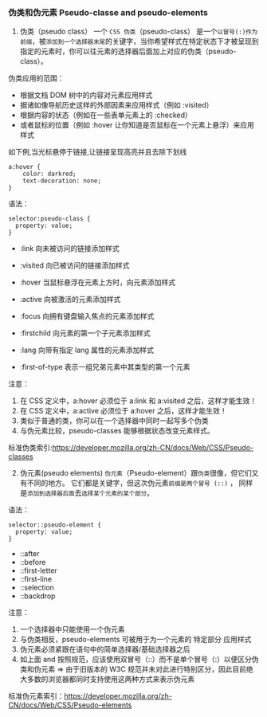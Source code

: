 ### 伪类和伪元素 Pseudo-classe and pseudo-elements

1. 伪类（pseudo class）
   一个 `CSS 伪类`（pseudo-class） 是一个`以冒号(:)作为前缀`，被`添加到一个选择器末尾`的关键字，当你希望样式在特定状态下才被呈现到指定的元素时，你可以往元素的选择器后面加上对应的伪类（pseudo-class）。

伪类应用的范围：

- 根据文档 DOM 树中的内容对元素应用样式
- 据诸如像导航历史这样的外部因素来应用样式（例如 :visited）
- 根据内容的状态（例如在一些表单元素上的 :checked）
- 或者鼠标的位置（例如 :hover 让你知道是否鼠标在一个元素上悬浮）来应用样式

如下例,当光标悬停于链接,让链接呈现高亮并且去除下划线

```
a:hover {
    color: darkred;
    text-decoration: none;
}
```

语法：

```
selector:pseudo-class {
  property: value;
}
```

- :link 向未被访问的链接添加样式
- :visited 向已被访问的链接添加样式
- :hover 当鼠标悬浮在元素上方时，向元素添加样式
- :active 向被激活的元素添加样式

- :focus 向拥有键盘输入焦点的元素添加样式
- :firstchild 向元素的第一个子元素添加样式
- :lang 向带有指定 lang 属性的元素添加样式
- :first-of-type 表示一组兄弟元素中其类型的第一个元素

注意：

1. 在 CSS 定义中，a:hover 必须位于 a:link 和 a:visited 之后，这样才能生效！
2. 在 CSS 定义中，a:active 必须位于 a:hover 之后，这样才能生效！
3. 类似于普通的类，你可以在一个选择器中同时一起写多个伪类
4. 与伪元素比较，pseudo-classes 能够根据状态改变元素样式。

标准伪类索引:https://developer.mozilla.org/zh-CN/docs/Web/CSS/Pseudo-classes

2. 伪元素(pseudo elements)
   `伪元素`（Pseudo-element）跟`伪类`很像，但它们又有不同的地方。
   它们都是关键字，但这次伪元素`前缀是两个冒号 (::)` ， 同样是`添加到选择器后面`去`选择某个元素的某个部分`。

语法：

```
selector::pseudo-element {
  property: value;
}
```

- ::after
- ::before
- ::first-letter
- ::first-line
- ::selection
- ::backdrop

注意：

1. 一个选择器中只能使用一个伪元素
2. 与伪类相反，pseudo-elements 可被用于为一个元素的 特定部分 应用样式
3. 伪元素必须紧跟在语句中的简单选择器/基础选择器之后
4. 如上面 and 按照规范，应该使用双冒号（::）而不是单个冒号（:）以便区分伪类和伪元素 => 由于旧版本的 W3C 规范并未对此进行特别区分，因此目前绝大多数的浏览器都同时支持使用这两种方式来表示伪元素

标准伪元素索引：https://developer.mozilla.org/zh-CN/docs/Web/CSS/Pseudo-elements
